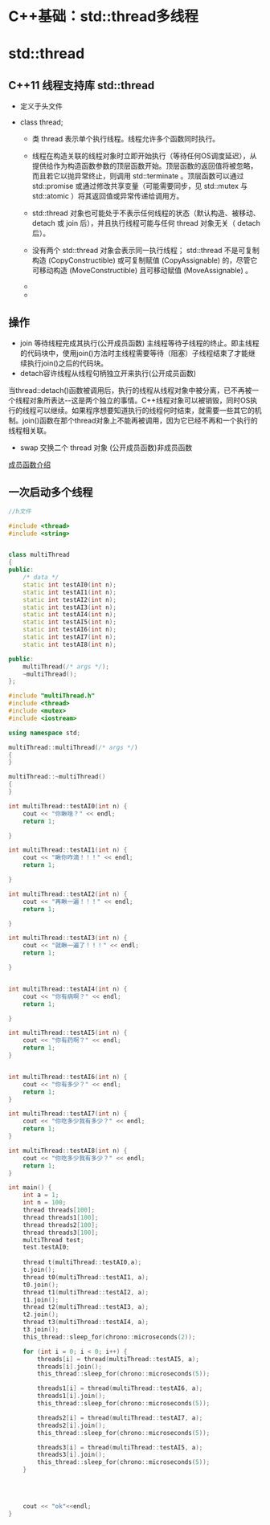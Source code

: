 <!--
 * @Author: Anxjing.AI
 * @Date: 2020-08-19 17:03:00
 * @LastEditTime: 2020-08-22 11:09:10
 * @LastEditors: Anajing.AI
 * @Description: 
 * @FilePath: \Anxjing.AI\JingNotebook\C++Coding\C++基础-thread多线程.md
 * @THIS FILE IS PART OF Anxjing.AI PROJECT
-->
# C++基础：std::thread多线程
# std::thread
## C++11 线程支持库 std::thread 
- 定义于头文件 <thread>
- class thread;

    - 类 thread 表示单个执行线程。线程允许多个函数同时执行。
    
    - 线程在构造关联的线程对象时立即开始执行（等待任何OS调度延迟），从提供给作为构造函数参数的顶层函数开始。顶层函数的返回值将被忽略，而且若它以抛异常终止，则调用 std::terminate 。顶层函数可以通过 std::promise 或通过修改共享变量（可能需要同步，见 std::mutex 与 std::atomic ）将其返回值或异常传递给调用方。
    
    - std::thread 对象也可能处于不表示任何线程的状态（默认构造、被移动、 detach 或 join 后），并且执行线程可能与任何 thread 对象无关（ detach 后）。
    
    - 没有两个 std::thread 对象会表示同一执行线程； std::thread 不是可复制构造 (CopyConstructible) 或可复制赋值 (CopyAssignable) 的，尽管它可移动构造 (MoveConstructible) 且可移动赋值 (MoveAssignable) 。
    - 
    - 
## 操作
- join 等待线程完成其执行(公开成员函数)
主线程等待子线程的终止。即主线程的代码块中，使用join()方法时主线程需要等待（阻塞）子线程结束了才能继续执行join()之后的代码块。
- detach容许线程从线程句柄独立开来执行(公开成员函数)

当thread::detach()函数被调用后，执行的线程从线程对象中被分离，已不再被一个线程对象所表达--这是两个独立的事情。C++线程对象可以被销毁，同时OS执行的线程可以继续。如果程序想要知道执行的线程何时结束，就需要一些其它的机制。join()函数在那个thread对象上不能再被调用，因为它已经不再和一个执行的线程相关联。

- swap 交换二个 thread 对象 (公开成员函数)非成员函数

[成员函数介绍](https://zh.cppreference.com/w/cpp/thread/thread)

## 一次启动多个线程
```cpp
//h文件

#include <thread>
#include <string>


class multiThread
{
public:
	/* data */
	static int testAI0(int n);
	static int testAI1(int n);
	static int testAI2(int n);
	static int testAI3(int n);
	static int testAI4(int n);
	static int testAI5(int n);
	static int testAI6(int n);
	static int testAI7(int n);
	static int testAI8(int n);

public:
	multiThread(/* args */);
	~multiThread();
};
```

```cpp
#include "multiThread.h"
#include <thread>
#include <mutex>
#include <iostream>

using namespace std;

multiThread::multiThread(/* args */)
{
}

multiThread::~multiThread()
{
}

int multiThread::testAI0(int n) {
	cout << "你瞅啥？" << endl;
	return 1;

}

int multiThread::testAI1(int n) {
	cout << "瞅你咋滴！！！" << endl;
	return 1;

}

int multiThread::testAI2(int n) {
	cout << "再瞅一遍！！！" << endl;
	return 1;

}

int multiThread::testAI3(int n) {
	cout << "就瞅一遍了！！！" << endl;
	return 1;

}


int multiThread::testAI4(int n) {
	cout << "你有病啊？" << endl;
	return 1;

}

int multiThread::testAI5(int n) {
	cout << "你有药啊？" << endl;
	return 1;
}


int multiThread::testAI6(int n) {
	cout << "你有多少？" << endl;
	return 1;
}

int multiThread::testAI7(int n) {
	cout << "你吃多少我有多少？" << endl;
	return 1;
}

int multiThread::testAI8(int n) {
	cout << "你吃多少我有多少？" << endl;
	return 1;
}

int main() {
	int a = 1;
	int n = 100;
	thread threads[100];
	thread threads1[100];
	thread threads2[100];
	thread threads3[100];
	multiThread test;
	test.testAI0;
	
	thread t(multiThread::testAI0,a);
	t.join();
	thread t0(multiThread::testAI1, a);
	t0.join();
	thread t1(multiThread::testAI2, a);
	t1.join();
	thread t2(multiThread::testAI3, a);
	t2.join();
	thread t3(multiThread::testAI4, a);
	t3.join();
	this_thread::sleep_for(chrono::microseconds(2));

	for (int i = 0; i < 0; i++) {
		threads[i] = thread(multiThread::testAI5, a);
		threads[i].join();
		this_thread::sleep_for(chrono::microseconds(5));

		threads1[i] = thread(multiThread::testAI6, a);
		threads1[i].join();
		this_thread::sleep_for(chrono::microseconds(5));

		threads2[i] = thread(multiThread::testAI7, a);
		threads2[i].join();
		this_thread::sleep_for(chrono::microseconds(5));

		threads3[i] = thread(multiThread::testAI5, a);
		threads3[i].join();
		this_thread::sleep_for(chrono::microseconds(5));
	}
	

	

	cout << "ok"<<endl;
}
```